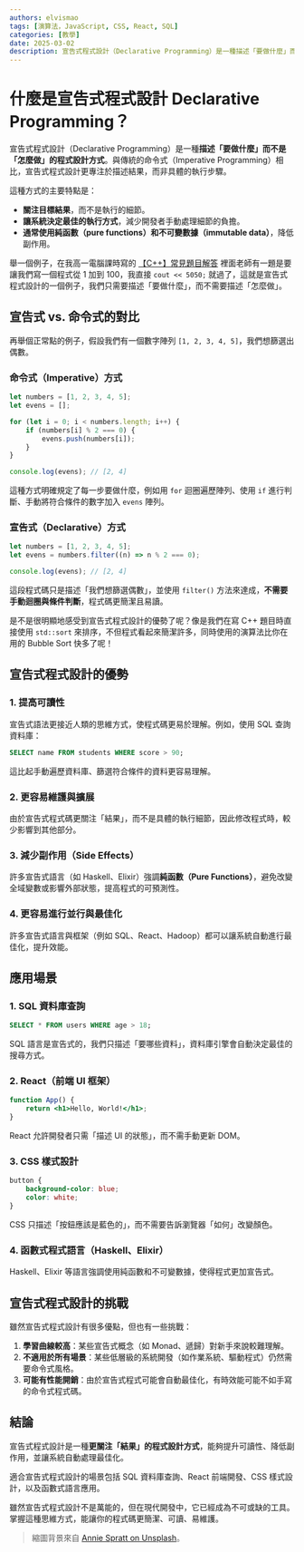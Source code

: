 ```yaml
---
authors: elvismao
tags: [演算法，JavaScript, CSS, React, SQL]
categories: [教學]
date: 2025-03-02
description: 宣告式程式設計（Declarative Programming）是一種描述「要做什麼」而不是「怎麼做」的程式設計方式。
---
```


# 什麼是宣告式程式設計 Declarative Programming？

宣告式程式設計（Declarative Programming）是一種**描述「要做什麼」而不是「怎麼做」的程式設計方式**。與傳統的命令式（Imperative Programming）相比，宣告式程式設計更專注於描述結果，而非具體的執行步驟。

這種方式的主要特點是：

- **關注目標結果**，而不是執行的細節。
- **讓系統決定最佳的執行方式**，減少開發者手動處理細節的負擔。
- **通常使用純函數（pure functions）和不可變數據（immutable data）**，降低副作用。

舉一個例子，在我高一電腦課時寫的 [【C++】常見題目解答](/p/sysh_cpp) 裡面老師有一題是要讓我們寫一個程式從 1 加到 100，我直接 `cout << 5050;` 就過了，這就是宣告式程式設計的一個例子，我們只需要描述「要做什麼」，而不需要描述「怎麼做」。

## 宣告式 vs. 命令式的對比

再舉個正常點的例子，假設我們有一個數字陣列 `[1, 2, 3, 4, 5]`，我們想篩選出偶數。

### 命令式（Imperative）方式

```javascript
let numbers = [1, 2, 3, 4, 5];
let evens = [];

for (let i = 0; i < numbers.length; i++) {
    if (numbers[i] % 2 === 0) {
        evens.push(numbers[i]);
    }
}

console.log(evens); // [2, 4]
```

這種方式明確規定了每一步要做什麼，例如用 `for` 迴圈遍歷陣列、使用 `if` 進行判斷、手動將符合條件的數字加入 `evens` 陣列。

### 宣告式（Declarative）方式

```javascript
let numbers = [1, 2, 3, 4, 5];
let evens = numbers.filter((n) => n % 2 === 0);

console.log(evens); // [2, 4]
```

這段程式碼只是描述「我們想篩選偶數」，並使用 `filter()` 方法來達成，**不需要手動迴圈與條件判斷**，程式碼更簡潔且易讀。

是不是很明顯地感受到宣告式程式設計的優勢了呢？像是我們在寫 C++ 題目時直接使用 `std::sort` 來排序，不但程式看起來簡潔許多，同時使用的演算法比你在用的 Bubble Sort 快多了呢！

## 宣告式程式設計的優勢

### 1. 提高可讀性

宣告式語法更接近人類的思維方式，使程式碼更易於理解。例如，使用 SQL 查詢資料庫：

```sql
SELECT name FROM students WHERE score > 90;
```

這比起手動遍歷資料庫、篩選符合條件的資料更容易理解。

### 2. 更容易維護與擴展

由於宣告式程式碼更關注「結果」，而不是具體的執行細節，因此修改程式時，較少影響到其他部分。

### 3. 減少副作用（Side Effects）

許多宣告式語言（如 Haskell、Elixir）強調**純函數（Pure Functions）**，避免改變全域變數或影響外部狀態，提高程式的可預測性。

### 4. 更容易進行並行與最佳化

許多宣告式語言與框架（例如 SQL、React、Hadoop）都可以讓系統自動進行最佳化，提升效能。

## 應用場景

### 1. SQL 資料庫查詢

```sql
SELECT * FROM users WHERE age > 18;
```

SQL 語言是宣告式的，我們只描述「要哪些資料」，資料庫引擎會自動決定最佳的搜尋方式。

### 2. React（前端 UI 框架）

```jsx
function App() {
    return <h1>Hello, World!</h1>;
}
```

React 允許開發者只需「描述 UI 的狀態」，而不需手動更新 DOM。

### 3. CSS 樣式設計

```css
button {
    background-color: blue;
    color: white;
}
```

CSS 只描述「按鈕應該是藍色的」，而不需要告訴瀏覽器「如何」改變顏色。

### 4. 函數式程式語言（Haskell、Elixir）

Haskell、Elixir 等語言強調使用純函數和不可變數據，使得程式更加宣告式。

## 宣告式程式設計的挑戰

雖然宣告式程式設計有很多優點，但也有一些挑戰：

1. **學習曲線較高**：某些宣告式概念（如 Monad、遞歸）對新手來說較難理解。
2. **不適用於所有場景**：某些低層級的系統開發（如作業系統、驅動程式）仍然需要命令式風格。
3. **可能有性能開銷**：由於宣告式程式可能會自動最佳化，有時效能可能不如手寫的命令式程式碼。

## 結論

宣告式程式設計是一種**更關注「結果」的程式設計方式**，能夠提升可讀性、降低副作用，並讓系統自動處理最佳化。

適合宣告式程式設計的場景包括 SQL 資料庫查詢、React 前端開發、CSS 樣式設計，以及函數式語言應用。

雖然宣告式程式設計不是萬能的，但在現代開發中，它已經成為不可或缺的工具。掌握這種思維方式，能讓你的程式碼更簡潔、可讀、易維護。

> 縮圖背景來自 [Annie Spratt on Unsplash](https://unsplash.com/photos/white-and-brown-composite-bow-jY9mXvA15W0)。
